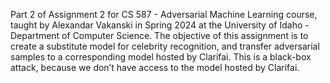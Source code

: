 Part 2 of Assignment 2 for CS 587 - Adversarial Machine Learning course, taught by Alexandar Vakanski in Spring 2024 at the University of Idaho - Department of Computer Science.
The objective of this assignment is to create a substitute model for celebrity recognition, and transfer adversarial samples to a corresponding model hosted by Clarifai. This is a black-box attack, because we don’t have access to the model hosted by Clarifai.
